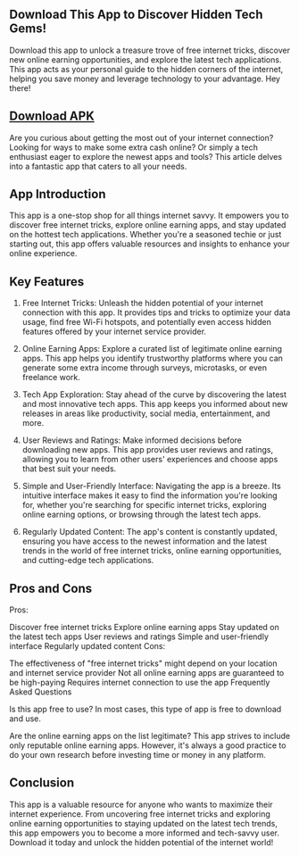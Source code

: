 ## Download This App to Discover Hidden Tech Gems!
Download this app to unlock a treasure trove of free internet tricks, discover new online earning opportunities, and explore the latest tech applications. This app acts as your personal guide to the hidden corners of the internet, helping you save money and leverage technology to your advantage.
Hey there!

## [Download APK](https://www.profitablecpmrate.com/w5mdg2khg6?key=6b1228381a206e9cdc7c53a87b740b82)

Are you curious about getting the most out of your internet connection? Looking for ways to make some extra cash online? Or simply a tech enthusiast eager to explore the newest apps and tools? This article delves into a fantastic app that caters to all your needs.

## App Introduction

This app is a one-stop shop for all things internet savvy. It empowers you to discover free internet tricks, explore online earning apps, and stay updated on the hottest tech applications. Whether you're a seasoned techie or just starting out, this app offers valuable resources and insights to enhance your online experience.

## Key Features

1. Free Internet Tricks:
Unleash the hidden potential of your internet connection with this app. It provides tips and tricks to optimize your data usage, find free Wi-Fi hotspots, and potentially even access hidden features offered by your internet service provider.

2. Online Earning Apps:
Explore a curated list of legitimate online earning apps. This app helps you identify trustworthy platforms where you can generate some extra income through surveys, microtasks, or even freelance work.

3. Tech App Exploration:
Stay ahead of the curve by discovering the latest and most innovative tech apps. This app keeps you informed about new releases in areas like productivity, social media, entertainment, and more.

4. User Reviews and Ratings:
Make informed decisions before downloading new apps. This app provides user reviews and ratings, allowing you to learn from other users' experiences and choose apps that best suit your needs.

5. Simple and User-Friendly Interface:
Navigating the app is a breeze. Its intuitive interface makes it easy to find the information you're looking for, whether you're searching for specific internet tricks, exploring online earning options, or browsing through the latest tech apps.

6. Regularly Updated Content:
The app's content is constantly updated, ensuring you have access to the newest information and the latest trends in the world of free internet tricks, online earning opportunities, and cutting-edge tech applications.

## Pros and Cons

Pros:

Discover free internet tricks
Explore online earning apps
Stay updated on the latest tech apps
User reviews and ratings
Simple and user-friendly interface
Regularly updated content
Cons:

The effectiveness of "free internet tricks" might depend on your location and internet service provider
Not all online earning apps are guaranteed to be high-paying
Requires internet connection to use the app
Frequently Asked Questions

Is this app free to use?
In most cases, this type of app is free to download and use.

Are the online earning apps on the list legitimate?
This app strives to include only reputable online earning apps. However, it's always a good practice to do your own research before investing time or money in any platform.

## Conclusion

This app is a valuable resource for anyone who wants to maximize their internet experience. From uncovering free internet tricks and exploring online earning opportunities to staying updated on the latest tech trends, this app empowers you to become a more informed and tech-savvy user. Download it today and unlock the hidden potential of the internet world!

